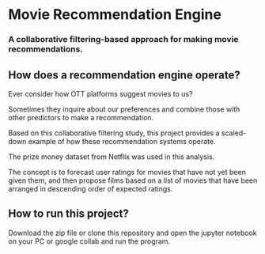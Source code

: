 # Movie Recommendation Engine
### A  collaborative filtering-based approach for making movie recommendations. 

## How does a recommendation engine operate? 
Ever consider how OTT platforms suggest movies to us? 

Sometimes they inquire about our preferences and combine those with other predictors to make a recommendation. 

Based on this collaborative filtering study, this project provides a scaled-down example of how these recommendation systems operate. 

The prize money dataset from Netflix was used in this analysis. 

The concept is to forecast user ratings for movies that have not yet been given them, and then propose films based on a list of movies that have been arranged in descending order of expected ratings.

## How to run this project?
Download the zip file or clone this repository and open the jupyter notebook on your PC or google collab and run the program.